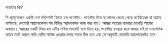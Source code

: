 পয়েন্টার কি?

সি ল্যাঙ্গুয়েজের একটি বেশ শক্তিশালী ফিচার হল পয়েন্টার। পয়েন্টার দিয়ে ফাংশনের ভেতর থেকে ভ্যারিয়েবল বা অ্যারে পাল্টানো, মেমোরি অ্যালোকেশন সহ বিভিন্ন অ্যাডভান্সড কাজ করা যায়। আমরা অ্যারের ব্যবহার দেখেছি আগের অধ্যায়ে। অ্যারের একটি বিষয় হল এটির সাইজ প্রথমেই বলে দিতে হয়, পয়েন্টার ব্যবহার করে আমরা চাইলে ডায়নামিক অ্যারে তৈরি করতে পারি যেটির সাইজ প্রোগ্রাম চলার সময়ে ঠিক হবে এবং সে অনুযায়ী মেমোরি অ্যালোকেটেড হবে।
